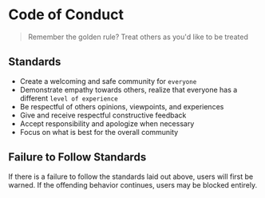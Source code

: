 # Code of Conduct

> Remember the golden rule? Treat others as you'd like to be treated

## Standards

* Create a welcoming and safe community for `everyone`
* Demonstrate empathy towards others, realize that everyone has a different `level of experience`
* Be respectful of others opinions, viewpoints, and experiences
* Give and receive respectful constructive feedback
* Accept responsibility and apologize when necessary
* Focus on what is best for the overall community

## Failure to Follow Standards

If there is a failure to follow the standards laid out above, users will first be warned. If the offending behavior continues, users may be blocked entirely.

